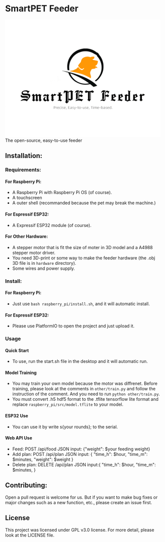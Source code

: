 # SmartPET Feeder
![Logo](./doc/logo.png "Logo")
The open-source, easy-to-use feeder

## Installation:

### Requirements:
#### For Raspberry Pi:
+ A Raspberry Pi with Raspberry Pi OS (of course).
+ A touchscreen
+ A outer shell (recommanded because the pet may break the machine.)
#### For Espressif ESP32:
+ A Expressif ESP32 module (of course).
#### For Other Hardware:
+ A stepper motor that is fit the size of moter in 3D model and a A4988 stepper motor driver.
+ You need 3D-print or some way to make the feeder hardware (the .obj 3D file is in `hardware` directory).
+ Some wires and power supply.
### Install:
#### For Raspberry Pi:
+ Just use `bash raspberry_pi/install.sh`, and it will automatic install.
#### For Espressif ESP32:
+ Please use PlatformIO to open the project and just upload it.

### Usage
#### Quick Start
+ To use, run the start.sh file in the desktop and it will automatic run. 

#### Model Training
+ You may train your own model because the motor was diffrenet. Before training, please look at the comments in `other/train.py` and follow the instruction of the comment. And you need to run `python other/train.py`.
+ You must convert .h5 hdf5 format to the .tflite tensorflow lite format and replace `raspberry_pi/src/model.tflite` to your model.

#### ESP32 Use
+ You can use it by write s{your rounds}; to the serial.

#### Web API Use
+ Feed: POST /api/food JSON input: {"weight": $your feeding weight}
+ Add plan: POST /api/plan JSON input: {
                                       "time_h": $hour,
                                       "time_m": $minutes,
                                       "weight": $weight
                                       }
+ Delete plan: DELETE /api/plan JSON input:{
                                           "time_h": $hour,
                                           "time_m": $minutes,
                                           }
## Contributing:

Open a pull request is welcome for us. But if you want to make bug fixes or major changes such as a new function, etc., please create an issue first.

## License

This project was licensed under GPL v3.0 license. For more detail, please look at the LICENSE file.
